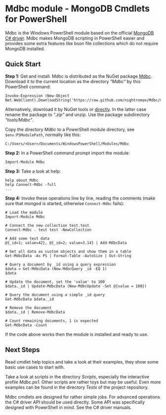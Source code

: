Mdbc module - MongoDB Cmdlets for PowerShell
============================================

Mdbc is the Windows PowerShell module based on the official
[MongoDB C# driver](https://github.com/mongodb/mongo-csharp-driver).
Mdbc makes MongoDB scripting in PowerShell easier and provides some extra
features like bson file collections which do not require MongoDB installed.

## Quick Start

**Step 1:** Get and install.
Mdbc is distributed as the NuGet package [Mdbc](https://www.nuget.org/packages/Mdbc).
Download it to the current location as the directory *"Mdbc"* by this PowerShell command:

    Invoke-Expression (New-Object Net.WebClient).DownloadString('https://raw.github.com/nightroman/Mdbc/master/Download.ps1')

Alternatively, download it by NuGet tools or [directly](http://nuget.org/api/v2/package/Mdbc).
In the latter case rename the package to *".zip"* and unzip. Use the package
subdirectory *"tools/Mdbc"*.

Copy the directory *Mdbc* to a PowerShell module directory, see
`$env:PSModulePath`, normally like this:

    C:/Users/<User>/Documents/WindowsPowerShell/Modules/Mdbc

**Step 2:** In a PowerShell command prompt import the module:

    Import-Module Mdbc

**Step 3:** Take a look at help:

    help about_Mdbc
    help Connect-Mdbc -full
    ...

**Step 4:** Invoke these operations line by line, reading the comments
(make sure that mongod is started, otherwise `Connect-Mdbc` fails):

    # Load the module
    Import-Module Mdbc

    # Connect the new collection test.test
    Connect-Mdbc . test test -NewCollection

    # Add some test data
    @{_id=1; value=42}, @{_id=2; value=3.14} | Add-MdbcData

    # Get all data as custom objects and show them in a table
    Get-MdbcData -As PS | Format-Table -AutoSize | Out-String

    # Query a document by _id using a query expression
    $data = Get-MdbcData (New-MdbcQuery _id -EQ 1)
    $data

    # Update the document, set the 'value' to 100
    $data._id | Update-MdbcData (New-MdbcUpdate -Set @{value = 100})

    # Query the document using a simple _id query
    Get-MdbcData $data._id

    # Remove the document
    $data._id | Remove-MdbcData

    # Count remaining documents, 1 is expected
    Get-MdbcData -Count

If the code above works then the module is installed and ready to use.

Next Steps
----------

Read cmdlet help topics and take a look at their examples, they show some basic
use cases to start with.

Take a look at scripts in the directory *Scripts*, especially the interactive
profile *Mdbc.ps1*. Other scripts are rather toys but may be useful. Even more
examples can be found in the directory *Tests* of the project repository.

Mdbc cmdlets are designed for rather simple jobs. For advanced operations the
C# driver API should be used directly. Some API was specifically designed with
PowerShell in mind. See the C# driver manuals.

